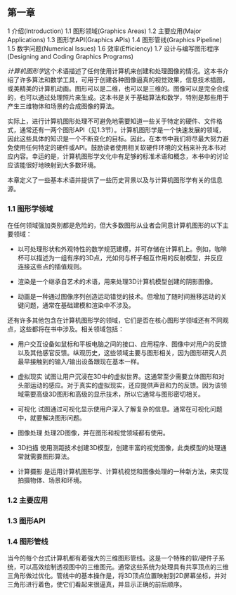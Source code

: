 ## 第一章
1 介绍(Introduction)
1.1 图形领域(Graphics Areas)
1.2 主要应用(Major Applications)
1.3 图形学API(Graphics APIs)
1.4 图形管线(Graphics Pipeline)
1.5 数字问题(Numerical Issues)
1.6 效率(Efficiency)
1.7 设计与编写图形程序(Designing and Coding Graphics Programs)

*计算机图形学*这个术语描述了任何使用计算机来创建和处理图像的情况。这本书介绍了许多算法和数学工具，可用于创建各种图像逼真的视觉效果，信息技术插图，或美精美的计算机动画。图形可以是二维，也可以是三维的。图像可以是完全合成的，也可以通过处理照片来生成。这本书是关于基础算法和数学，特别是那些用于产生三维物体和场景的合成图像的算法。

实际上，进行计算机图形处理不可避免地需要知道一些关于特定的硬件、文件格式，通常还有一两个图形API（见1.3节）。计算机图形学是一个快速发展的领域，因此这些具体的知识是一个不断变化的目标。因此，在本书中我们将尽最大努力避免使用任何特定的硬件或API。鼓励读者使用相关软硬件环境的文档来补充本书对应内容。幸运的是，计算机图形学文化中有足够的标准术语和概念，本书中的讨论应该能很好地映射到大多数环境。

本章定义了一些基本术语并提供了一些历史背景以及与计算机图形学有关的信息源。

### 1.1 图形学领域

在任何领域强加类别都是危险的，但大多数图形从业者会同意计算机图形的以下主要领域：

* 以可处理形状和外观特性的数学规范建模，并可存储在计算机上。例如，咖啡杯可以描述为一组有序的3D点，光如何与杯子相互作用的反射模型，并反应连接这些点的插值规则。

* 渲染是一个继承自艺术的术语，用来处理3D计算机模型创建的阴影图像。

* 动画是一种通过图像序列创造运动错觉的技术。但增加了随时间推移运动的关键问题，通常在基础建模和渲染中不涉及。

还有许多其他包含在计算机图形学的领域，它们是否在核心图形学领域还有不同观点，这些都将在书中涉及。相关领域包括：

* 用户交互设备如鼠标和平板电脑之间的接口、应用程序、图像中对用户的反馈以及其他感官反馈。纵观历史，这些领域主要与图形相关，因为图形研究人员最早接触到的输入/输出设备跟现在基本一样。

* 虚拟现实 试图让用户沉浸在3D中的虚拟世界。这通常至少需要立体图形和对头部运动的感应。对于真实的虚拟现实，还应提供声音和力的反馈。因为该领域需要高级3D图形和高级的显示技术，所以它通常与图形密切相关。

* 可视化 试图通过可视化显示使用户深入了解复杂的信息。通常在可视化问题中，就要解决图形问题。

* 图像处理 处理2D图像，并在图形和视觉领域都有使用。

* 3D扫描 使用测距技术创建3D模型，创建丰富的视觉图像，此类模型的处理通常就需要图形算法。

* 计算摄影 是运用计算机图形学、计算机视觉和图像处理的一种新方法，来实现拍摄物体、场景和环境。

### 1.2 主要应用

### 1.3 图形API

### 1.4 图形管线
当今的每个台式计算机都有着强大的三维图形管线。这是一个特殊的软/硬件子系统，可以高效绘制透视图中的三维图元。通常这些系统为处理具有共享顶点的三维三角形做过优化。管线中的基本操作是，将3D顶点位置映射到2D屏幕坐标，并对三角形进行着色，使它们看起来很逼真，并显示正确的前后顺序。


